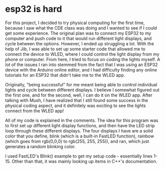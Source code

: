 # esp32 is hard

For this project, I decided to try physical computing for the first time, because I saw what the CDE class was doing and I wanted to see if I could get some experience. The original plan was to connect my ESP32 to my computer and push code to it that would run different light displays, and cycle between the options. However, I ended up struggling a lot. With the help of Jib, I was able to set up some starter code that allowed me to connect the device to  WLED, where I could control the light display from my phone or computer. From here, I tried to focus on coding the lights myself. A lot of the issues I ran into stemmed from the fact that I was using an ESP32 device with the Arduino online editor, and I had difficulty finding any online tutorials for an ESP32 that didn't take me to the WLED app.

Originally, "being successful" for me meant being able to control individual lights and cycle between different displays. I believe I somewhat figured out the first one, and for the second, well, I can do it on the WLED app. After talking with Mush, I have realized that I still found some success in the physical coding aspect, and it definitely was exciting to see the lights connect from the WLED app!

All of my code is explained in the comments. The idea for this program was to first set up different light display functions, and then have the LED strip loop through these different displays. The four displays I have are a solid color that you define, blink (which is a built-in FastLED function), rainbow (which goes from rgb(0,0,0) to rgb(255, 255, 255)), and ran, which just generates a random blinking color.

I used FastLED's Blink() example to get my setup code - essentially lines 1-15. Other than that, it was mainly looking up items in C++'s documentation.

